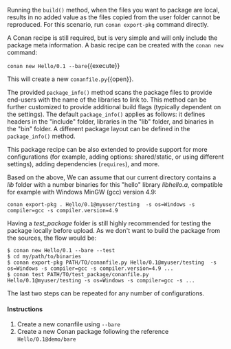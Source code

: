 Running the ``build()`` method, when the files you want to package are local, results in no added value as the files
copied from the user folder cannot be reproduced. For this scenario, run `conan export-pkg` command directly.

A Conan recipe is still required, but is very simple and will only include the package meta information. A basic recipe can be created with the `conan new` command:

`conan new Hello/0.1 --bare`{{execute}}

This will create a new `conanfile.py`{{open}}.

The provided ``package_info()`` method scans the package files to provide end-users with
the name of the libraries to link to. This method can be further customized to provide additional build
flags (typically dependent on the settings). The default ``package_info()`` applies as follows: it
defines headers in the "include" folder, libraries in the "lib" folder, and binaries in the "bin" folder. A different
package layout can be defined in the ``package_info()`` method.

This package recipe can be also extended to provide support for more configurations (for example,
adding options: shared/static, or using different settings), adding dependencies (``requires``),
and more.

Based on the above, We can assume that our current directory contains a *lib* folder with a number binaries for this
"hello" library *libhello.a*, compatible for example with Windows MinGW (gcc) version 4.9:

`conan export-pkg . Hello/0.1@myuser/testing  -s os=Windows -s compiler=gcc -s compiler.version=4.9`

Having a *test_package* folder is still highly recommended for testing the package locally before
upload. As we don't want to build the package from the sources, the flow would be:

```
$ conan new Hello/0.1 --bare --test
$ cd my/path/to/binaries
$ conan export-pkg PATH/TO/conanfile.py Hello/0.1@myuser/testing  -s os=Windows -s compiler=gcc -s compiler.version=4.9 ...
$ conan test PATH/TO/test_package/conanfile.py Hello/0.1@myuser/testing -s os=Windows -s compiler=gcc -s ...
```

The last two steps can be repeated for any number of configurations.

#### Instructions

1. Create a new conanfile using `--bare`
2. Create a new Conan package following the reference `Hello/0.1@demo/bare`